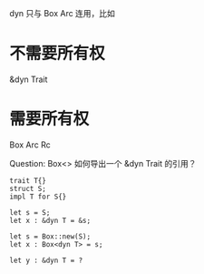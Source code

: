 
dyn 只与 Box Arc 连用，比如

# 不需要所有权
&dyn Trait

# 需要所有权
Box<dyn Trait>
Arc<dyn Trait>
Rc<dyn Trait>


Question:
Box<> 如何导出一个 &dyn Trait 的引用？

```
trait T{}
struct S;
impl T for S{}

let s = S;
let x : &dyn T = &s;

let s = Box::new(S);
let x : Box<dyn T> = s;

let y : &dyn T = ?
```

